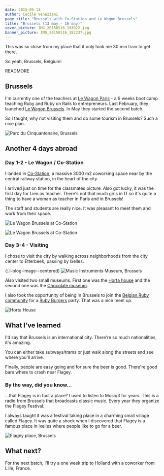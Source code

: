 ```yaml
---
date: 2015-05-13
author: Cecile Veneziani
page_title: "Brussels with Co-Station and Le Wagon Brussels"
title: "Brussels (13 may - 16 may)"
cover_picture: IMG_20150516_193022.jpg
banner_picture: IMG_20150516_182237.jpg
---
```


This was so close from my place that it only took me 30 min train to get there.

So yeah, Brussels, Belgium!

READMORE

## Brussels

I'm currently one of the teachers at [Le Wagon Paris](http://lewagon.org/) - a 9 weeks boot camp teaching Ruby and Ruby on Rails to entrepreneurs. Last February, they launched [Le Wagon Brussels](http://lewagon.org/brussels). In May they started the second batch.

So I taught, why not visiting them and do some tourism in Brussels? Such a nice plan.

![Parc du Cinquantenaire, Brussels](/assets/images/blog/articles/2015-05-13-brussels/IMG_20150515_195033.jpg)

## Another 4 days abroad

### Day 1-2 - Le Wagon / Co-Station

I landed in [Co-Station](http://www.co-station.com/), a massive 3000 m2 coworking space near by the central railway station, in the heart of the city.

I arrived just on time for the classmates picture. Also got lucky, it was the first day for Lien as teacher. There's not that much girls in IT so it's quite a thing to have a woman as teacher in Paris and in Brussels!

The staff and students are really nice. It was pleasant to meet them and work from their space.

![Le Wagon Brussels at Co-Station](/assets/images/blog/articles/2015-05-13-brussels/IMG_20150513_103030.jpg)

![Le Wagon Brussels at Co-Station](/assets/images/blog/articles/2015-05-13-brussels/IMG_20150514_170617.jpg)

### Day 3-4 - Visiting

I chose to visit the city by walking across neighborhoods from the city center to Etterbeek, passing by Ixelles.

{:.l-blog-image--centered}
![Music Instruments Museum, Brussels](/assets/images/blog/articles/2015-05-13-brussels/IMG_20150516_182825.jpg)

Also visited two small museums. First one was the [Horta house](http://www.hortamuseum.be/) and the second one was the [Chocolate museum](http://choco-story-brussels.be/).

I also took the opportunity of being in Brussels to join the [Belgian Ruby community](http://brug.be/) for a [Ruby Burgers](http://rubyburgers.co/) party. That was a nice meet up.

![Horta House](/assets/images/blog/articles/2015-05-13-brussels/IMG_20150516_144952.jpg)

## What I've learned

I'd say that Brussels is an international city. There're so much nationalities, it's amazing.

You can either take subways/trams or just walk along the streets and see where you'll arrive.

Finally, people are easy going and for sure the beer is good. There're good bars where to crash near Flagey.

### By the way, did you know...

...that Flagey is in fact a place? I used to listen to Musiq3 for years. This is a radio from Brussels that broadcasts classic music. Every year they organize the Flagey Festival.

I always taught it was a festival taking place in a charming small village called Flagey. It was quite a shock when I discovered that Flagey is a famous place in Ixelles where people like to go for a beer.

![Flagey place, Brussels](/assets/images/blog/articles/2015-05-13-brussels/IMG_20150516_191019.jpg)

## What next?

For the next batch, I'll try a one week trip to Holland with a coworker from Lille, France.
